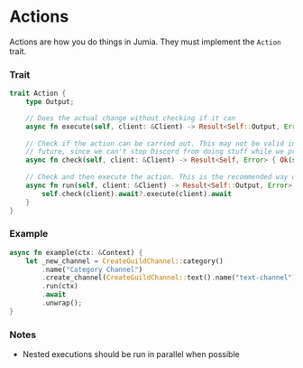 # Actions

Actions are how you do things in Jumia. They must implement the `Action` trait.

### Trait
```rust
trait Action {
    type Output;

    // Does the actual change without checking if it can
    async fn execute(self, client: &Client) -> Result<Self::Output, Error>;
    
    // Check if the action can be carried out. This may not be valid in the
    // future, since we can't stop Discord from doing stuff while we process
    async fn check(self, client: &Client) -> Result<Self, Error> { Ok(self) }
    
    // Check and then execute the action. This is the recommended way of running actions
    async fn run(self, client: &Client) -> Result<Self::Output, Error> {
        self.check(client).await?.execute(client).await
    }
}
```

### Example
```rust
async fn example(ctx: &Context) {
    let _new_channel = CreateGuildChannel::category()
        .name("Category Channel")
        .create_channel(CreateGuildChannel::text().name("text-channel"))
        .run(ctx)
        .await
        .unwrap();
}
```

### Notes

- Nested executions should be run in parallel when possible
